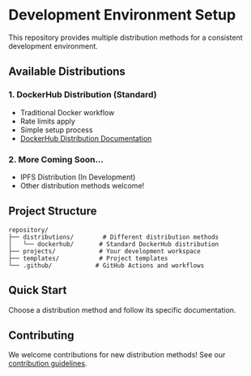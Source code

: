 # Development Environment Setup

This repository provides multiple distribution methods for a consistent development environment.

## Available Distributions

### 1. DockerHub Distribution (Standard)
- Traditional Docker workflow
- Rate limits apply
- Simple setup process
- [DockerHub Distribution Documentation](distributions/dockerhub/README.md)

### 2. More Coming Soon...
- IPFS Distribution (In Development)
- Other distribution methods welcome!

## Project Structure
```
repository/
├── distributions/        # Different distribution methods
│   └── dockerhub/       # Standard DockerHub distribution
├── projects/            # Your development workspace
├── templates/           # Project templates
└── .github/            # GitHub Actions and workflows
```

## Quick Start
Choose a distribution method and follow its specific documentation.

## Contributing
We welcome contributions for new distribution methods! See our [contribution guidelines](CONTRIBUTING.md).